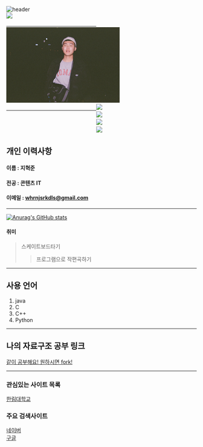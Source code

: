 ![header](https://capsule-render.vercel.app/api?text=Hyuk&nbsp;Jun&nbsp;Ji&animation=fadeIn&type=waving&height=300&width=1000&fontSize=100&color=gradient)  
<a href="https://www.eclipse.org/" target="_blank"><img src="https://img.shields.io/badge/Eclipse-FF8C00?style=for-the-badge&logo=Eclipse IDE&logoColor=2C2255"/>  
　　　　　　　　　　　　　　　　　<img src=mypic.jpg height=200 width=300>  
　　　　　　　　　　　　　　　　　<img src="https://img.shields.io/github/watchers/HyukJunJi/RESUME?style=social"/></a>  
　　　　　　　　　　　　　　　　　<img src="https://img.shields.io/github/stars/HyukJunJi?style=social"/></a>  
　　　　　　　　　　　　　　　　　<img src="https://img.shields.io/github/followers/HyukJunJi?style=social"/></a>  
　　　　　　　　　　　　　　　　　<img src="https://img.shields.io/github/forks/HyukJunJi/RESUME?style=social"/></a>  

## 개인 이력사항
#### 이름 : 지혁준
#### 전공 : 콘텐츠 IT
#### 이메일 : whrnjsrkdls@gmail.com
------------------------
[![Anurag's GitHub stats](https://github-readme-stats.vercel.app/api?username=HyukJunJi)](https://github.com/anuraghazra/github-readme-stats)
#### 취미
> 스케이트보드타기
>> 프로그램으로 작편곡하기
---
## 사용 언어
1. java
2. C
3. C++
4. Python
---
## 나의 자료구조 공부 링크
[같이 공부해요! 원하시면 fork!](https://www.github.com/HyukJunJi/data_struct)

-----------

### 관심있는 사이트 목록
[한림대학교][hallym]

### 주요 검색사이트
[네이버][naver]  
[구글][google]  


[eclipse]:https://www.eclipse.org
[google]:https://www.google.com
[naver]:https://www.naver.com
[hallym]:https://www.hallym.ac.kr

